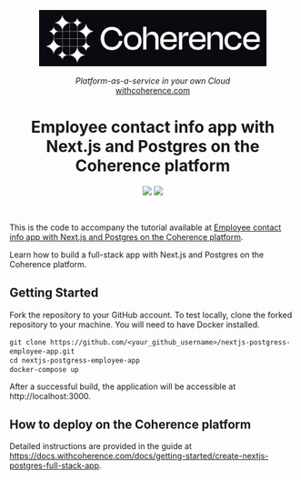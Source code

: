 <p align="center">
  <a href="https://www.withcoherence.com">
    <img alt="Coherence Logo" title="Coherence" src="./logo.png" width="400" style="color: black">
  </a>
</p>


<p align="center">
  <i>Platform-as-a-service in your own Cloud</i><br/> 
  <a href="https://www.withcoherence.com">withcoherence.com</a>
</p>

<h1 align="center">
Employee contact info app with Next.js and Postgres on the Coherence platform
</h1>

<p align="center">
<img src="https://img.shields.io/badge/postgres-%23316192.svg?style=for-the-badge&logo=postgresql&logoColor=white">
<img src="https://img.shields.io/badge/Next-black?style=for-the-badge&logo=next.js&logoColor=white">
</p>

<br/>

<p>
This is the code to accompany the tutorial available at <a href="https://docs.withcoherence.com/docs/getting-started/create-nextjs-postgres-full-stack-app">Employee contact info app with Next.js and Postgres on the Coherence platform</a>.
</p>

Learn how to build a full-stack app with Next.js and Postgres on the Coherence platform.

## Getting Started 

Fork the repository to your GitHub account. To test locally, clone the forked repository to your machine. You will need to have Docker installed.

```shell
git clone https://github.com/<your_github_username>/nextjs-postgress-employee-app.git
cd nextjs-postgress-employee-app
docker-compose up 
```

After a successful build, the application will be accessible at http://localhost:3000.

## How to deploy on the Coherence platform

Detailed instructions are provided in the guide at https://docs.withcoherence.com/docs/getting-started/create-nextjs-postgres-full-stack-app.

